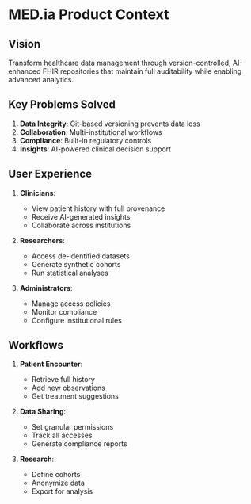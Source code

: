 # MED.ia Product Context

## Vision
Transform healthcare data management through version-controlled, AI-enhanced FHIR repositories that maintain full auditability while enabling advanced analytics.

## Key Problems Solved
1. **Data Integrity**: Git-based versioning prevents data loss
2. **Collaboration**: Multi-institutional workflows
3. **Compliance**: Built-in regulatory controls
4. **Insights**: AI-powered clinical decision support

## User Experience
1. **Clinicians**:
   - View patient history with full provenance
   - Receive AI-generated insights
   - Collaborate across institutions

2. **Researchers**:
   - Access de-identified datasets
   - Generate synthetic cohorts
   - Run statistical analyses

3. **Administrators**:
   - Manage access policies
   - Monitor compliance
   - Configure institutional rules

## Workflows
1. **Patient Encounter**:
   - Retrieve full history
   - Add new observations
   - Get treatment suggestions

2. **Data Sharing**:
   - Set granular permissions
   - Track all accesses
   - Generate compliance reports

3. **Research**:
   - Define cohorts
   - Anonymize data
   - Export for analysis
